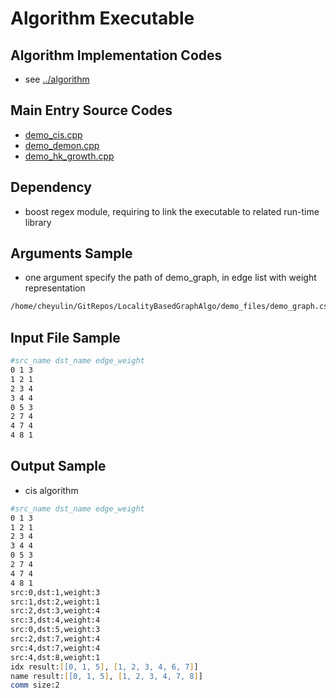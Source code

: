 # Algorithm Executable
## Algorithm Implementation Codes
- see [../algorithm](../algorithm)

## Main Entry Source Codes
- [demo_cis.cpp](demo_cis.cpp)
- [demo_demon.cpp](demo_demon.cpp)
- [demo_hk_growth.cpp](demo_hk_growth.cpp)

## Dependency
- boost regex module, requiring to link the executable to related run-time library

## Arguments Sample

- one argument specify the path of demo_graph, in edge list with weight representation

```zsh
/home/cheyulin/GitRepos/LocalityBasedGraphAlgo/demo_files/demo_graph.csv 
```

## Input File Sample

```zsh
#src_name dst_name edge_weight
0 1 3
1 2 1
2 3 4
3 4 4
0 5 3
2 7 4
4 7 4
4 8 1
```

## Output Sample

- cis algorithm

```zsh
#src_name dst_name edge_weight
0 1 3
1 2 1
2 3 4
3 4 4
0 5 3
2 7 4
4 7 4
4 8 1
src:0,dst:1,weight:3
src:1,dst:2,weight:1
src:2,dst:3,weight:4
src:3,dst:4,weight:4
src:0,dst:5,weight:3
src:2,dst:7,weight:4
src:4,dst:7,weight:4
src:4,dst:8,weight:1
idx result:[[0, 1, 5], [1, 2, 3, 4, 6, 7]]
name result:[[0, 1, 5], [1, 2, 3, 4, 7, 8]]
comm size:2
```

